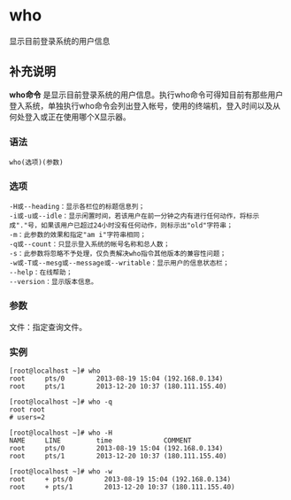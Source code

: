 who
===

显示目前登录系统的用户信息

## 补充说明

**who命令** 是显示目前登录系统的用户信息。执行who命令可得知目前有那些用户登入系统，单独执行who命令会列出登入帐号，使用的终端机，登入时间以及从何处登入或正在使用哪个X显示器。

### 语法  

```shell
who(选项)(参数)
```

### 选项  

```shell
-H或--heading：显示各栏位的标题信息列；
-i或-u或--idle：显示闲置时间，若该用户在前一分钟之内有进行任何动作，将标示成"."号，如果该用户已超过24小时没有任何动作，则标示出"old"字符串；
-m：此参数的效果和指定"am i"字符串相同；
-q或--count：只显示登入系统的帐号名称和总人数；
-s：此参数将忽略不予处理，仅负责解决who指令其他版本的兼容性问题；
-w或-T或--mesg或--message或--writable：显示用户的信息状态栏；
--help：在线帮助；
--version：显示版本信息。
```

### 参数  

文件：指定查询文件。

### 实例  

```shell
[root@localhost ~]# who
root     pts/0        2013-08-19 15:04 (192.168.0.134)
root     pts/1        2013-12-20 10:37 (180.111.155.40)

[root@localhost ~]# who -q
root root
# users=2

[root@localhost ~]# who -H
NAME     LINE         time             COMMENT
root     pts/0        2013-08-19 15:04 (192.168.0.134)
root     pts/1        2013-12-20 10:37 (180.111.155.40)

[root@localhost ~]# who -w
root     + pts/0        2013-08-19 15:04 (192.168.0.134)
root     + pts/1        2013-12-20 10:37 (180.111.155.40)
```


<!-- Linux命令行搜索引擎：https://jaywcjlove.github.io/linux-command/ -->